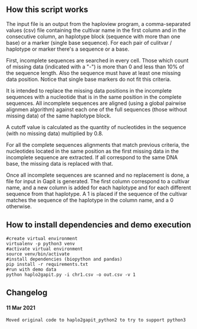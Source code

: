 
## How this script works

The input file is an output from the haploview program, a comma-separated values (csv) file containing the cultivar name in the first column and in the consecutive column, an haplotype block (sequence with more than one base) or a marker (single base sequence). For each pair of culitvar / haplotype or marker there's a sequence or a base.

First, incomplete sequences are searched in every cell. Those which count of missing data (indicated with a "-") is more than 0 and less than 10% of the sequence length. Also the sequence must have at least one missing data position. Notice that single base markers do not fit this criteria.

It is intended to replace the missing data positions in the incomplete sequences with a nucleotide that is in the same position in the complete sequences. All incomplete sequences are aligned (using a global pairwise alignmen algorithm) against each one of the full sequences (those without missing data) of the same haplotype block. 

A cutoff value is calculated as the quantity of nucleotides in the sequence (with no missing data) multiplied by 0.8. 

For all the complete sequences alignments that match previous criteria, the nucleotides located in the same position as the first missing data in the incomplete sequence are extracted. If all correspond to the same DNA base, the missing data is replaced with that.

Once all incomplete sequences are scanned and no replacement is done, a file for input in Gapit is generated. The first column correspond to a cultivar name, and a new column is added for each haplotype and for each different sequence from that haplotype. A 1 is placed if the sequence of the cultivar matches the sequence of the haplotype in the column name, and a 0 otherwise.



## How to install dependencies and demo execution


```
#create virtual environment
virtualenv -p python3 venv
#activate virtual environment
source venv/bin/activate
#install dependencies (biopython and pandas)
pip install -r requirements.txt
#run with demo data
python haplo2gapit.py -i chr1.csv -o out.csv -v 1
```


## Changelog

#### 11 Mar 2021
    Moved original code to haplo2gapit_python2 to try to support python3